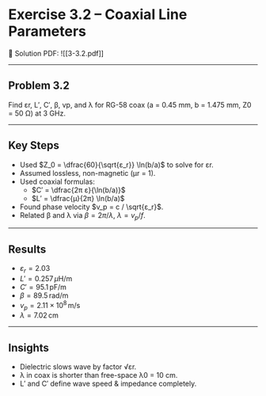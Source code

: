 # Exercise 3.2 – Coaxial Line Parameters

📄 Solution PDF: ![[3-3.2.pdf]]

---

## Problem 3.2
Find εr, L′, C′, β, vp, and λ for RG-58 coax (a = 0.45 mm, b = 1.475 mm, Z0 = 50 Ω) at 3 GHz.

---

## Key Steps
- Used $Z_0 = \dfrac{60}{\sqrt{ε_r}} \ln(b/a)$ to solve for εr.  
- Assumed lossless, non-magnetic (μr = 1).  
- Used coaxial formulas:
  - $C′ = \dfrac{2π ε}{\ln(b/a)}$
  - $L′ = \dfrac{μ}{2π} \ln(b/a)$
- Found phase velocity $v_p = c / \sqrt{ε_r}$.  
- Related β and λ via $β = 2π/λ$, $λ = v_p / f$.

---

## Results

- $\varepsilon_r = 2.03$
- $L' = 0.257 \,\mu\text{H/m}$
- $C' = 95.1 \,\text{pF/m}$
- $\beta = 89.5 \,\text{rad/m}$
- $v_p = 2.11 \times 10^{8} \,\text{m/s}$
- $\lambda = 7.02 \,\text{cm}$


---

## Insights
- Dielectric slows wave by factor √εr.  
- λ in coax is shorter than free-space λ0 = 10 cm.  
- L′ and C′ define wave speed & impedance completely.
